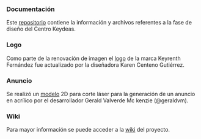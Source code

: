 ### Documentación
Este [repositorio](https://github.com/geraldvm/Keydeas/tree/Design) contiene la información y archivos referentes a la fase de diseño del Centro Keydeas.


### Logo
Como parte de la renovación de imagen el [logo](https://github.com/geraldvm/Keydeas/tree/Design/Logo_KF) de la marca Keyrenth Fernández fue actualizado por la diseñadora Karen Centeno Gutiérrez.

### Anuncio
Se realizó un [modelo](https://github.com/geraldvm/Keydeas/tree/Design/Anuncio) 2D para corte láser para la generación de un anuncio en acrílico por el desarrollador Gerald Valverde Mc kenzie (@geraldvm).

### Wiki
Para mayor información se puede acceder a la [wiki](https://github.com/geraldvm/Keydeas/wiki) del proyecto.
